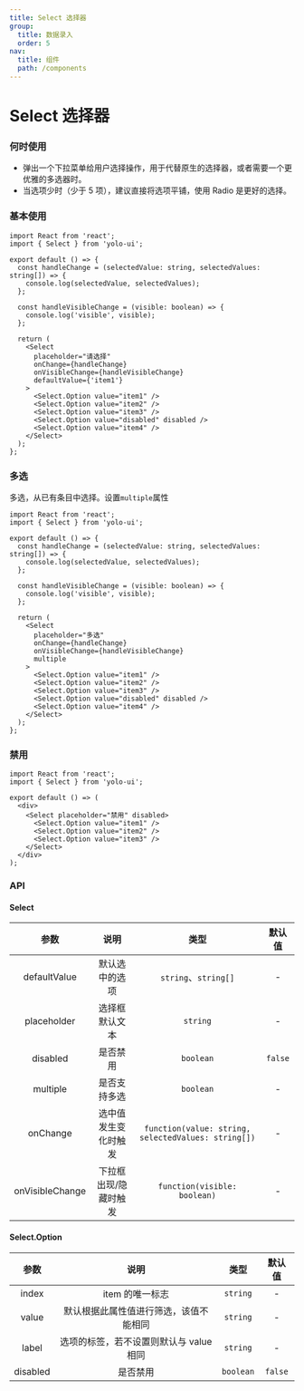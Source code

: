 ```yaml
---
title: Select 选择器
group:
  title: 数据录入
  order: 5
nav:
  title: 组件
  path: /components
---
```


# Select 选择器

### 何时使用

- 弹出一个下拉菜单给用户选择操作，用于代替原生的选择器，或者需要一个更优雅的多选器时。
- 当选项少时（少于 5 项），建议直接将选项平铺，使用 Radio 是更好的选择。

### 基本使用

```tsx
import React from 'react';
import { Select } from 'yolo-ui';

export default () => {
  const handleChange = (selectedValue: string, selectedValues: string[]) => {
    console.log(selectedValue, selectedValues);
  };

  const handleVisibleChange = (visible: boolean) => {
    console.log('visible', visible);
  };

  return (
    <Select
      placeholder="请选择"
      onChange={handleChange}
      onVisibleChange={handleVisibleChange}
      defaultValue={'item1'}
    >
      <Select.Option value="item1" />
      <Select.Option value="item2" />
      <Select.Option value="item3" />
      <Select.Option value="disabled" disabled />
      <Select.Option value="item4" />
    </Select>
  );
};
```

### 多选

多选，从已有条目中选择。设置`multiple`属性

```tsx
import React from 'react';
import { Select } from 'yolo-ui';

export default () => {
  const handleChange = (selectedValue: string, selectedValues: string[]) => {
    console.log(selectedValue, selectedValues);
  };

  const handleVisibleChange = (visible: boolean) => {
    console.log('visible', visible);
  };

  return (
    <Select
      placeholder="多选"
      onChange={handleChange}
      onVisibleChange={handleVisibleChange}
      multiple
    >
      <Select.Option value="item1" />
      <Select.Option value="item2" />
      <Select.Option value="item3" />
      <Select.Option value="disabled" disabled />
      <Select.Option value="item4" />
    </Select>
  );
};
```

### 禁用

```tsx
import React from 'react';
import { Select } from 'yolo-ui';

export default () => (
  <div>
    <Select placeholder="禁用" disabled>
      <Select.Option value="item1" />
      <Select.Option value="item2" />
      <Select.Option value="item3" />
    </Select>
  </div>
);
```

### API

#### Select

| 参数 | 说明 | 类型 | 默认值 |
| :-: | :-: | :-: | :-: |
| defaultValue | 默认选中的选项 | `string`、`string[]` | - |
| placeholder | 选择框默认文本 | `string` | - |
| disabled | 是否禁用 | `boolean` | `false` |
| multiple | 是否支持多选 | `boolean` | - |
| onChange | 选中值发生变化时触发 | `function(value: string, selectedValues: string[])` | - |
| onVisibleChange | 下拉框出现/隐藏时触发 | `function(visible: boolean)` | - |

#### Select.Option

|   参数   |                  说明                   |   类型    | 默认值  |
| :------: | :-------------------------------------: | :-------: | :-----: |
|  index   |             item 的唯一标志             | `string`  |    -    |
|  value   | 默认根据此属性值进行筛选，该值不能相同  | `string`  |    -    |
|  label   | 选项的标签，若不设置则默认与 value 相同 | `string`  |    -    |
| disabled |                是否禁用                 | `boolean` | `false` |
